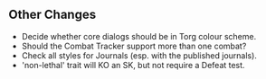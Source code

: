 ## Other Changes

- Decide whether core dialogs should be in Torg colour scheme.
- Should the Combat Tracker support more than one combat?
- Check all styles for Journals (esp. with the published journals).
- 'non-lethal' trait will KO an SK, but not require a Defeat test.